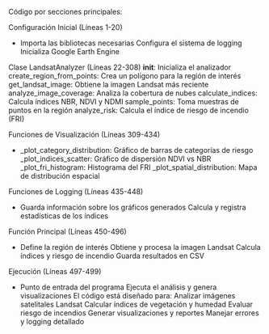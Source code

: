 Código por secciones principales:

Configuración Inicial (Líneas 1-20)
- Importa las bibliotecas necesarias
Configura el sistema de logging
Inicializa Google Earth Engine

Clase LandsatAnalyzer (Líneas 22-308)
__init__: Inicializa el analizador
create_region_from_points: Crea un polígono para la región de interés
get_landsat_image: Obtiene la imagen Landsat más reciente
analyze_image_coverage: Analiza la cobertura de nubes
calculate_indices: Calcula índices NBR, NDVI y NDMI
sample_points: Toma muestras de puntos en la región
analyze_risk: Calcula el índice de riesgo de incendio (FRI)

Funciones de Visualización (Líneas 309-434)
- _plot_category_distribution: Gráfico de barras de categorías de riesgo
_plot_indices_scatter: Gráfico de dispersión NDVI vs NBR
_plot_fri_histogram: Histograma del FRI
_plot_spatial_distribution: Mapa de distribución espacial

Funciones de Logging (Líneas 435-448)
- Guarda información sobre los gráficos generados
Calcula y registra estadísticas de los índices

Función Principal (Líneas 450-496)
- Define la región de interés
Obtiene y procesa la imagen Landsat
Calcula índices y riesgo de incendio
Guarda resultados en CSV

Ejecución (Líneas 497-499)
- Punto de entrada del programa
Ejecuta el análisis y genera visualizaciones
El código está diseñado para:
Analizar imágenes satelitales Landsat
Calcular índices de vegetación y humedad
Evaluar riesgo de incendios
Generar visualizaciones y reportes
Manejar errores y logging detallado
